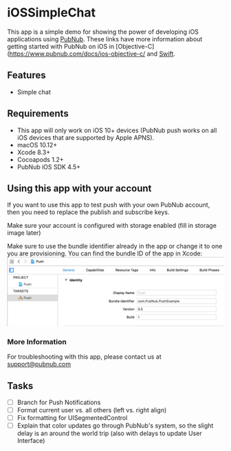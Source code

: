 # iOSSimpleChat

This app is a simple demo for showing the power of developing iOS applications using [PubNub](https://www.pubnub.com/). These links have more information about getting started with PubNub on iOS in [Objective-C](https://www.pubnub.com/docs/ios-objective-c/ and [Swift](https://www.pubnub.com/docs/swift/).

## Features
* Simple chat

## Requirements

* This app will only work on iOS 10+ devices (PubNub push works on all iOS devices that are supported by Apple APNS).
* macOS 10.12+
* Xcode 8.3+
* Cocoapods 1.2+
* PubNub iOS SDK 4.5+

## Using this app with your account
If you want to use this app to test push with your own PubNub account, then you need to replace the publish and subscribe keys. 

Make sure your account is configured with storage enabled (fill in storage image later)

Make sure to use the bundle identifier already in the app or change it to one you are provisioning. You can find the bundle ID of the app in Xcode:
![Image of app bundle ID](https://raw.githubusercontent.com/pubnub/iOSPush/assets/update-bundle-id.png)


### More Information

For troubleshooting with this app, please contact us at support@pubnub.com

## Tasks

- [ ] Branch for Push Notifications
- [ ] Format current user vs. all others (left vs. right align)
- [ ] Fix formatting for UISegmentedControl
- [ ] Explain that color updates go through PubNub's system, so the slight delay is an around the world trip (also with delays to update User Interface)